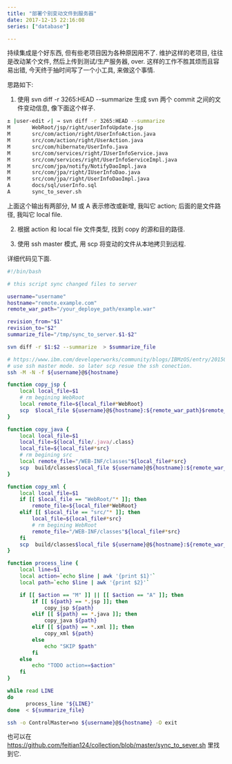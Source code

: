 ```yaml
---
title: "部署个别变动文件到服务器"
date: 2017-12-15 22:16:08
series: ["database"]

---
```


持续集成是个好东西, 但有些老项目因为各种原因用不了.
维护这样的老项目, 往往是改动某个文件, 然后上传到测试/生产服务器, over. 这样的工作不胜其烦而且容易出错,
今天终于抽时间写了一个小工具, 来做这个事情.

思路如下:
1.  使用 svn diff -r 3265:HEAD --summarize 生成 svn 两个 commit 之间的文件变动信息, 像下面这个样子.
```bash
± |user-edit ✓| → svn diff -r 3265:HEAD --summarize
M       WebRoot/jsp/right/userInfoUpdate.jsp
M       src/com/action/right/UserInfoAction.java
M       src/com/action/right/UserAction.java
M       src/com/hibernate/UserInfo.java
M       src/com/services/right/IUserInfoService.java
M       src/com/services/right/UserInfoServiceImpl.java
M       src/com/jpa/notify/NotifyDaoImpl.java
M       src/com/jpa/right/IUserInfoDao.java
M       src/com/jpa/right/UserInfoDaoImpl.java
A       docs/sql/userInfo.sql
A       sync_to_sever.sh

```
上面这个输出有两部分, M 或 A 表示修改或新增, 我叫它 action; 后面的是文件路径, 我叫它 local file.

2. 根据 action 和 local file 文件类型, 找到 copy 的源和目的路径.

3. 使用 ssh master 模式, 用 scp 将变动的文件从本地拷贝到远程.

详细代码见下面.

```bash
#!/bin/bash

# this script sync changed files to server

username="username"
hostname="remote.example.com"
remote_war_path="/your_deploye_path/example.war"

revision_from="$1"
revision_to="$2"
summarize_file="/tmp/sync_to_server.$1-$2"

svn diff -r $1:$2 --summarize  > $summarize_file

# https://www.ibm.com/developerworks/community/blogs/IBMzOS/entry/20150502?lang=en
# use ssh master mode. so later scp resue the ssh conection.
ssh -M -N -f ${username}@${hostname}

function copy_jsp {
    local local_file=$1
    # rm begining WebRoot
    local remote_file=${local_file#*WebRoot}
    scp  $local_file ${username}@${hostname}:${remote_war_path}$remote_file
}

function copy_java {
    local local_file=$1
    local_file=${local_file/.java/.class}
    local_file=${local_file#*src}
    # rm begining src
    local remote_file="/WEB-INF/classes"${local_file#*src}
    scp  build/classes$local_file ${username}@${hostname}:${remote_war_path}$remote_file
}

function copy_xml {
    local local_file=$1
    if [[ $local_file == "WebRoot/"* ]]; then
        remote_file=${local_file#*WebRoot}
    elif [[ $local_file == "src/"* ]]; then
        local_file=${local_file#*src}
        # rm begining WebRoot
        remote_file="/WEB-INF/classes"${local_file#*src}
    fi
    scp  build/classes$local_file ${username}@${hostname}:${remote_war_path}$remote_file
}

function process_line {
    local line=$1
    local action=`echo $line | awk '{print $1}'`
    local path=`echo $line | awk '{print $2}'`

    if [[ $action == "M" ]] || [[ $action == "A" ]]; then
        if [[ ${path} == *.jsp ]]; then
            copy_jsp ${path}
        elif [[ ${path} == *.java ]]; then
            copy_java ${path}
        elif [[ ${path} == *.xml ]]; then
            copy_xml ${path}
        else
            echo "SKIP $path"
        fi
    else
        echo "TODO action==$action"
    fi
}

while read LINE
do
      process_line "${LINE}"
done  < ${summarize_file}

ssh -o ControlMaster=no ${username}@${hostname} -O exit
```
也可以在 https://github.com/feitian124/collection/blob/master/sync_to_sever.sh 里找到它.
